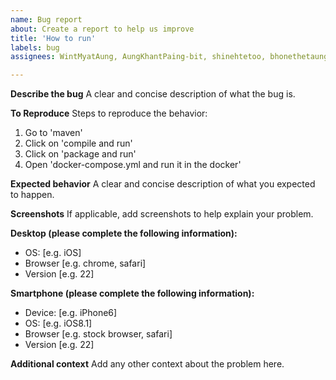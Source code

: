```yaml
---
name: Bug report
about: Create a report to help us improve
title: 'How to run'
labels: bug
assignees: WintMyatAung, AungKhantPaing-bit, shinehtetoo, bhonethetaung01

---
```


**Describe the bug**
A clear and concise description of what the bug is.

**To Reproduce**
Steps to reproduce the behavior:
1. Go to 'maven'
2. Click on 'compile and run'
3. Click on 'package and run'
4. Open 'docker-compose.yml and run it in the docker'

**Expected behavior**
A clear and concise description of what you expected to happen.

**Screenshots**
If applicable, add screenshots to help explain your problem.

**Desktop (please complete the following information):**
 - OS: [e.g. iOS]
 - Browser [e.g. chrome, safari]
 - Version [e.g. 22]

**Smartphone (please complete the following information):**
 - Device: [e.g. iPhone6]
 - OS: [e.g. iOS8.1]
 - Browser [e.g. stock browser, safari]
 - Version [e.g. 22]

**Additional context**
Add any other context about the problem here.
